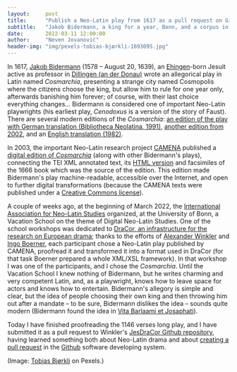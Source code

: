 ```yaml
---
layout:     post
title:      "Publish a Neo-Latin play from 1617 as a pull request on Github"
subtitle:   "Jakob Bidermann, a king for a year, Bonn, and a corpus in statu nascendi."
date:       2022-03-11 12:00:00
author:     "Neven Jovanović"
header-img: "img/pexels-tobias-bjørkli-1693095.jpg"
---
```


In 1617, [Jakob Bidermann](http://www.wikidata.org/entity/Q71316) (1578 – August 20, 1639), an [Ehingen](http://www.wikidata.org/entity/Q158523)-born Jesuit active as professor in [Dillingen (an der Donau)](http://www.wikidata.org/entity/Q494702) wrote an allegorical play in Latin named *Cosmarchia*, presenting a strange city named Cosmopolis where the citizens choose the king, but allow him to rule for one year only, afterwards banishing him forever; of course, with their last choice everything changes... Bidermann is considered one of important Neo-Latin playwrights (his earliest play, *Cenodoxus* is a version of the story of Faust). There are several modern editions of the *Cosmarchia*: [an edition of the play with German translation (Bibliotheca Neolatina, 1991)](https://www.worldcat.org/title/cosmarchia/oclc/231168359), [another edition from 2002](http://www.worldcat.org/oclc/248871624), and an [English translation (1982)](https://digitalcommons.longwood.edu/etd/521/).

In 2003, the important Neo-Latin research project [CAMENA](http://www.wikidata.org/entity/Q1022782) published a [digital edition of *Cosmarchia*](http://mateo.uni-mannheim.de/camena/bider3/books/bidermannludi_3.xml) (along with other Bidermann's plays), connecting the TEI XML annotated text, its [HTML version](http://mateo.uni-mannheim.de/camena/bider3/books/bidermannludi_3.html) and facsimiles of the 1666 book which was the source of the edition. This edition made Bidermann's play machine-readable, accessible over the Internet, and open to further digital transformations (because the CAMENA texts were published under a [Creative Commons license](http://www.wikidata.org/entity/Q284742)).

A couple of weeks ago, at the beginning of March 2022, the [International Association for Neo-Latin Studies](http://www.wikidata.org/entity/Q16319503) organized, at the University of Bonn, a Vacation School on the theme of Digital Neo-Latin Studies. One of the school workshops was dedicated to [DraCor, an infrastructure for the research on European drama](https://dracor.org/); thanks to the efforts of [Alexander Winkler](http://viaf.org/viaf/143850735) and [Ingo Boerner](http://viaf.org/viaf/1525147907502179210000), each participant chose a Neo-Latin play published by CAMENA, proofread it and transformed it into a format used in DraCor (for that task Boerner prepared a whole XML/XSL framework). In that workshop I was one of the participants, and I chose the *Cosmarchia*. Until the Vacation School I knew nothing of Bidermann, but he writes charming and very competent Latin, and, as a playwright, knows how to leave space for actors and knows how to entertain. Bidermann's allegory is simple and clear, but the idea of people choosing their own king and then throwing him out after a mandate – to be sure, Bidermann dislikes the idea – sounds quite modern (Bidermann found the idea in [Vita Barlaami et Josaphati](http://www.wikidata.org/entity/Q790563)).

Today I have finished proofreading the 1146 verses long play, and I have submitted it as a pull request to Winkler's [JesDraCor Github repository](https://github.com/alexander-winkler/JesDraCor), having learned something both about Neo-Latin drama and about [creating a pull request](https://docs.github.com/en/pull-requests/collaborating-with-pull-requests/proposing-changes-to-your-work-with-pull-requests/creating-a-pull-request) in the [Github](http://www.wikidata.org/entity/Q364) software developing system.



(Image: [Tobias Bjørkli](https://www.pexels.com/@tobiasbjorkli) on Pexels.)
